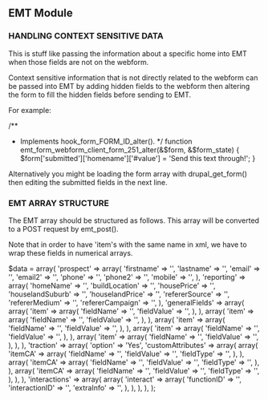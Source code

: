 
EMT Module
----------


### HANDLING CONTEXT SENSITIVE DATA ###

This is stuff like passing the information about a specific home
into EMT when those fields are not on the webform.

Context sensitive information that is not directly related to the webform can 
be passed into EMT by adding hidden fields to the webform then altering the form 
to fill the hidden fields before sending to EMT.

For example:

/**
 * Implements hook_form_FORM_ID_alter().
 */
function emt_form_webform_client_form_251_alter(&$form, &$form_state) {
  $form['submitted']['homename']['#value'] = 'Send this text through!';
}

Alternatively you might be loading the form array with drupal_get_form() then editing
the submitted fields in the next line.


### EMT ARRAY STRUCTURE ###

The EMT array should be structured as follows. This array will be converted to
a POST request by emt_post().

Note that in order to have 'item's with the same name in xml, we have to wrap 
these fields in numerical arrays.

$data = array(
  'prospect' => array(
    'firstname' => '',
    'lastname' => '',
    'email' => '',
    'email2' => '',
    'phone' => '',
    'phone2' => '',
    'mobile' => '',
  ),
  'reporting' => array(
    'homeName' => '',
    'buildLocation' => '',
    'housePrice' => '',
    'houselandSuburb' => '',
    'houselandPrice' => '',
    'refererSource' => '',
    'refererMedium' => '',
    'refererCampaign' => '',
  ),
  'generalFields' => array(
    array(
      'item' => array(
        'fieldName' => '',
        'fieldValue' => '',
      ),
    ),
    array(
      'item' => array(
        'fieldName' => '',
        'fieldValue' => '',
      ),
    ),
    array(
      'item' => array(
        'fieldName' => '',
        'fieldValue' => '',
      ),
    ),
    array(
      'item' => array(
        'fieldName' => '',
        'fieldValue' => '',
      ),
    ),
    array(
      'item' => array(
        'fieldName' => '',
        'fieldValue' => '',
      ),
    ),
  ),
  'traction' => array(
    'option' => 'Yes',
    'customAttributes' => array(
      array(
        'itemCA' => array(
          'fieldName' => '',
          'fieldValue' => '',
          'fieldType' => '',
        ),
      ),
      array(
        'itemCA' => array(
          'fieldName' => '',
          'fieldValue' => '',
          'fieldType' => '',
        ),
      ),
      array(
        'itemCA' => array(
          'fieldName' => '',
          'fieldValue' => '',
          'fieldType' => '',
        ),
      ),
    ),
    'interactions' => array(
      array(
        'interact' => array(
          'functionID' => '',
          'interactionID' => '',
          'extraInfo' => '',
        ),
      ),
    ),
  ),
);

